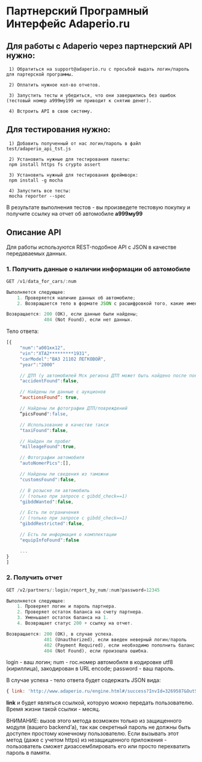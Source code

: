 # Партнерский Програмный Интерфейс Adaperio.ru

## Для работы с Adaperio через партнерский API нужно:

     1) Обратиться на support@adaperio.ru с просьбой выдать логин/пароль для партерской программы.

     2) Оплатить нужное кол-во отчетов. 

     3) Запустить тесты и убедиться, что они завершились без ошибок (тестовый номер а999му199 не приводит к снятию денег).

     4) Встроить API в свою систему.

## Для тестирования нужно:

     1) Добавить полученный от нас логин/пароль в файл test/adaperio_api_tst.js

     2) Установить нужные для тестирования пакеты: 
     npm install https fs crypto assert

     3) Установить нужный для тестирования фреймворк: 
     npm install -g mocha

     4) Запустить все тесты: 
     mocha reporter --spec

В результате выполнения тестов - вы произведете тестовую покупку и получите ссылку на отчет об автомобиле **а999му99**

## Описание API
Для работы используются REST-подобное API с JSON в качестве передаваемых данных. 

### 1. Получить данные о наличии информации об автомобиле

```javascript
GET /v1/data_for_cars/:num

Выполняется следующее: 
    1. Проверяется наличие данных об автомобиле;
    2. Возвращается тело в формате JSON c расшифровкой того, какие именно данные найдены.

Возвращается: 200 (OK), если данные были найдены; 
              404 (Not Found), если нет данных.
```

Тело ответа:
```javascript
[{
     "num":"а001кк12",
     "vin":"XTA2*********1931",
     "carModel":"ВАЗ 21102 ЛЕГКОВОЙ",
     "year":"2000"

     // ДТП (у автомобилей Мск региона ДТП может быть найдено после покупки отчета) 
     "accidentFound":false,

     // Найдены ли данные с аукционов
     “auctionsFound”: true,

     // Найдены ли фотографии ДТП/повреждений
     “picsFound":false,

     // Использование в качестве такси
     "taxiFound":false,

     // Найден ли пробег
     "milleageFound":true,

     // Фотографии автомобиля
     "autoNomerPics":[],

     // Найдены ли сведения из таможни
     "customsFound":false,

     // В розыске ли автомобиль
     // (только при запросе с gibdd_check==1)
     "gibddWanted":false,

     // Есть ли ограничения
     // (только при запросе с gibdd_check==1)
     "gibddRestricted":false,

     // Есть ли информация о комплектации
     "equipInfoFound":false 

     ...
}
]
```

### 2. Получить отчет

```javascript
GET /v2/partners/:login/report_by_num/:num?password=12345

Выполняется следующее:
    1. Проверяет логин и пароль партнера.
    2. Проверяет остаток баланса на счету партнера.
    3. Уменьшает остаток баланса на 1.
    4. Возвращает статус 200 + ссылку на отчет.

Возвращается: 200 (OK), в случае успеха.
              401 (Unauthorized), если введен неверный логин/пароль
              402 (Payment Required), если необходимо пополнить баланс.
              404 (Not Found), если произошла ошибка.
```

login - ваш логин;
num - гос.номер автомобиля в кодировке utf8 (кириллица), закодирован в URL encode;
password - ваш пароль.

В случае успеха - тело ответа будет содержать JSON вида:
```javascript
{ link: 'http://www.adaperio.ru/engine.html#/success?InvId=3269587&OutSum=100.000000&SignatureValue=1813ba713a5ee12abf0b7bb3e669d072' }
```

**link** и будет являться ссылкой, которую можно передать пользователю. Время жизни такой ссылки - месяц. 

ВНИМАНИЕ: вызов этого метода возможен только из защищенного модуля (вашего backend’а), так как секретный пароль не должны быть доступен простому конечному пользователю. Если вызывать этот метод (даже с учетом https) из незащищенного приложения - пользователь сможет дизассемблировать его или просто перехватить пароль в памяти.


